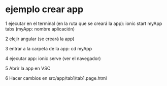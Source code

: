 # ejemplo crear app

1 ejecutar en el terminal (en la ruta que se creará la app): 
        ionic start myApp tabs (myApp: nombre aplicación)
        
2 elejir angular (se creará la app)

3 entrar a la carpeta de la app: cd myApp

4 ejecutar app: ionic serve (ver el navegador)

5 Abrir la app en VSC

6 Hacer cambios en src/app/tab1/tab1.page.html
